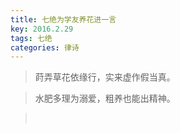```yaml
---
title: 七绝为学友养花进一言
key: 2016.2.29
tags: 七绝
categories: 律诗
---
```


<blockquote class="blockquote-center">莳弄草花依缘行，实来虚作假当真。
</blockquote>
<blockquote class="blockquote-center">水肥多理为溺爱，粗养也能出精神。
</blockquote>
<blockquote class="blockquote-center"></br>
</blockquote>
